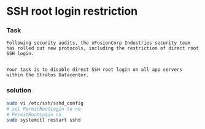 # SSH root login restriction

### Task

```
Following security audits, the xFusionCorp Industries security team has rolled out new protocols, including the restriction of direct root SSH login.


Your task is to disable direct SSH root login on all app servers within the Stratos Datacenter.
```


### solution

```bash
sudo vi /etc/ssh/sshd_config
# set PermitRootLogin to no
# PermitRootLogin no
sudo systemctl restart sshd
```